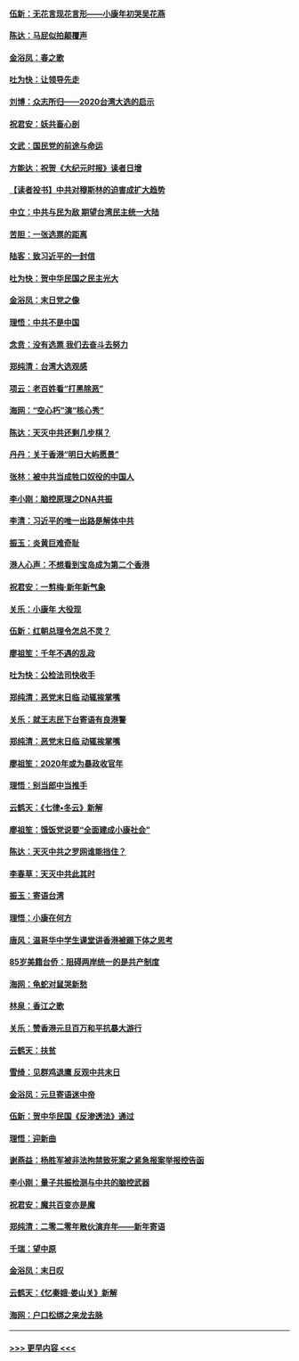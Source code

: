 #### [伍新：无花言现花言形——小康年初哭吴花燕](../pages/nsc993/n11800044.md?t=01181311) 
#### [陈达：马屁似拍颠覆声](../pages/nsc993/n11800010.md?t=01181311) 
#### [金浴凤：春之歌](../pages/nsc993/n11797687.md?t=01181311) 
#### [吐为快：让领导先走](../pages/nsc993/n11797512.md?t=01181311) 
#### [刘博：众志所归——2020台湾大选的启示](../pages/nsc993/n11796878.md?t=01181311) 
#### [祝君安：妖共畜心剖](../pages/nsc993/n11794273.md?t=01181311) 
#### [文武：国民党的前途与命运](../pages/nsc993/n11794198.md?t=01181311) 
#### [方能达：祝贺《大纪元时报》读者日增](../pages/nsc993/n11793807.md?t=01181311) 
#### [【读者投书】中共对穆斯林的迫害成扩大趋势](../pages/nsc993/n11791371.md?t=01181311) 
#### [中立：中共与民为敌 期望台湾民主统一大陆](../pages/nsc993/n11790392.md?t=01181311) 
#### [苦胆：一张选票的距离](../pages/nsc993/n11788914.md?t=01181311) 
#### [陆客：致习近平的一封信](../pages/nsc993/n11788867.md?t=01181311) 
#### [吐为快：贺中华民国之民主光大](../pages/nsc993/n11788618.md?t=01181311) 
#### [金浴凤：末日党之像](../pages/nsc993/n11787475.md?t=01181311) 
#### [理悟：中共不是中国](../pages/nsc993/n11787463.md?t=01181311) 
#### [念贲：没有选票  我们去奋斗去努力](../pages/nsc993/n11787398.md?t=01181311) 
#### [郑纯清：台湾大选观感](../pages/nsc993/n11786210.md?t=01181311) 
#### [项云：老百姓看“打黑除恶”](../pages/nsc993/n11785398.md?t=01181311) 
#### [海网：“空心朽”演“核心秀”](../pages/nsc993/n11783874.md?t=01181311) 
#### [陈达：天灭中共还剩几步棋？](../pages/nsc993/n11783719.md?t=01181311) 
#### [丹丹：关于香港“明日大屿愿景”](../pages/nsc993/n11783273.md?t=01181311) 
#### [张林：被中共当成牲口奴役的中国人](../pages/nsc993/n11782397.md?t=01181311) 
#### [李小刚：脑控原理之DNA共振](../pages/nsc993/n11780962.md?t=01181311) 
#### [李清：习近平的唯一出路是解体中共](../pages/nsc993/n11780866.md?t=01181311) 
#### [振玉：炎黄巨难奇耻](../pages/nsc993/n11779632.md?t=01181311) 
#### [港人心声：不想看到宝岛成为第二个香港](../pages/nsc993/n11778817.md?t=01181311) 
#### [祝君安：一剪梅‧新年新气象](../pages/nsc993/n11776340.md?t=01181311) 
#### [关乐：小康年 大役现](../pages/nsc993/n11774213.md?t=01181311) 
#### [伍新：红朝总理令怎总不灵？](../pages/nsc993/n11770813.md?t=01181311) 
#### [廖祖笙：千年不遇的乱政](../pages/nsc993/n11770373.md?t=01181311) 
#### [吐为快：公检法司快收手](../pages/nsc993/n11770359.md?t=01181311) 
#### [郑纯清：恶党末日临 动辄挨掌嘴](../pages/nsc993/n11769912.md?t=01181311) 
#### [关乐：就王志民下台寄语有良港警](../pages/nsc993/n11769903.md?t=01181311) 
#### [郑纯清：恶党末日临 动辄挨掌嘴](../pages/nsc993/n11769356.md?t=01181311) 
#### [廖祖笙：2020年或为暴政收官年](../pages/nsc993/n11768216.md?t=01181311) 
#### [理悟：别当郎中当推手](../pages/nsc993/n11768243.md?t=01181311) 
#### [云鹤天：《七律▪冬云》新解](../pages/nsc993/n11768204.md?t=01181311) 
#### [廖祖笙：饿饭党说要“全面建成小康社会”](../pages/nsc993/n11767482.md?t=01181311) 
#### [陈达：天灭中共之罗网谁能挡住？](../pages/nsc993/n11767465.md?t=01181311) 
#### [李春草：天灭中共此其时](../pages/nsc993/n11767452.md?t=01181311) 
#### [振玉：寄语台湾](../pages/nsc993/n11767432.md?t=01181311) 
#### [理悟：小康在何方](../pages/nsc993/n11767394.md?t=01181311) 
#### [唐风：温哥华中学生课堂讲香港被踢下体之思考](../pages/nsc993/n11766848.md?t=01181311) 
#### [85岁美籍台侨：阻碍两岸统一的是共产制度](../pages/nsc993/n11765043.md?t=01181311) 
#### [海网：龟蛇对鼠哭新愁](../pages/nsc993/n11764895.md?t=01181311) 
#### [林泉：香江之歌](../pages/nsc993/n11764415.md?t=01181311) 
#### [关乐：赞香港元旦百万和平抗暴大游行](../pages/nsc993/n11764382.md?t=01181311) 
#### [云鹤天：扶贫](../pages/nsc993/n11764245.md?t=01181311) 
#### [雪绮：见群鸡退鹰  反观中共末日](../pages/nsc993/n11762112.md?t=01181311) 
#### [金浴凤：元旦寄语迷中帝](../pages/nsc993/n11761788.md?t=01181311) 
#### [伍新：贺中华民国《反渗透法》通过](../pages/nsc993/n11761994.md?t=01181311) 
#### [理悟：迎新曲](../pages/nsc993/n11761152.md?t=01181311) 
#### [谢燕益：杨胜军被非法拘禁致死案之紧急报案举报控告函](../pages/nsc993/n11756134.md?t=01181311) 
#### [李小刚：量子共振检测与中共的脑控武器](../pages/nsc993/n11754518.md?t=01181311) 
#### [祝君安：魔共百变亦是魔](../pages/nsc993/n11754469.md?t=01181311) 
#### [郑纯清：二零二零年散伙演弃年——新年寄语](../pages/nsc993/n11754195.md?t=01181311) 
#### [千瑞：望中原](../pages/nsc993/n11754159.md?t=01181311) 
#### [金浴凤：末日叹](../pages/nsc993/n11752359.md?t=01181311) 
#### [云鹤天：《忆秦娥‧娄山关》新解](../pages/nsc993/n11752348.md?t=01181311) 
#### [海网：户口松绑之来龙去脉](../pages/nsc993/n11752328.md?t=01181311) 

----
#### [ >>> 更早内容 <<< ](../indexes/nsc993-earlier.md)
